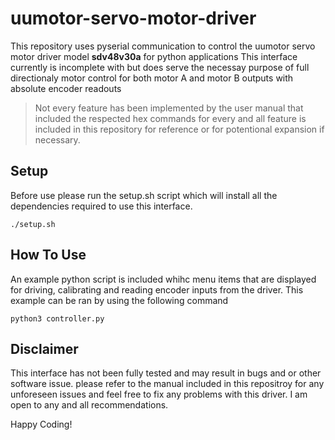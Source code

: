 # uumotor-servo-motor-driver
This repository uses pyserial communication to control the uumotor servo motor driver model **sdv48v30a** for python applications
This interface currently is incomplete with but does serve the necessay purpose of full directionaly motor control for both motor A and motor B outputs with absolute encoder readouts

> Not every feature has been implemented by the user manual that included the respected hex commands for every and all feature is included in this repository for reference or for potentional expansion if necessary.

## Setup

Before use please run the setup.sh script which will install all the dependencies required to use this interface.

```
./setup.sh
```

## How To Use

An example python script is included whihc menu items that are displayed for driving, calibrating and reading encoder inputs from the driver. This example can be ran by using the following command

```
python3 controller.py
```

## Disclaimer
This interface has not been fully tested and may result in bugs and or other software issue. please refer to the manual included in this repositroy for any unforeseen issues and feel free to fix any problems with this driver. I am open to any and all recommendations.

Happy Coding!
